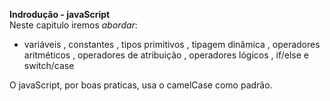 **Indrodução - javaScript**  
Neste capitulo iremos *_abordar_*:
 * variáveis , constantes , tipos primitivos , tipagem dinâmica , operadores aritméticos , operadores de atribuição , operadores lógicos , if/else e switch/case

O javaScript, por boas praticas, usa o camelCase como padrão.